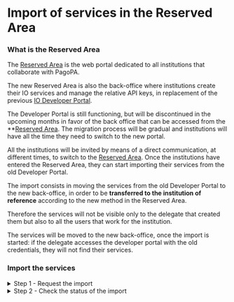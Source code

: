 # Import of services in the Reserved Area

### What is the Reserved Area

The [Reserved Area](https://www.pagopa.it/it/area-riservata/) is the web portal dedicated to all institutions that collaborate with PagoPA.

The new Reserved Area is also the back-office where institutions create their IO services and manage the relative API keys, in replacement of the previous [IO Developer Portal](https://developer.io.italia.it/).

The Developer Portal is still functioning, but will be discontinued in the upcoming months in favor of the back office that can be accessed from the **[Reserved Area](https://www.pagopa.it/it/self-care/). The migration process will be gradual and institutions will have all the time they need to switch to the new portal.

All the institutions will be invited by means of a direct communication, at different times, to switch to the [Reserved Area](https://www.pagopa.it/it/area-riservata/). Once the institutions have entered the Reserved Area, they can start importing their services from the old Developer Portal.

The import consists in moving the services from the old Developer Portal to the new back-office, in order to be **transferred to the institution of reference** according to the new method in the Reserved Area.

Therefore the services will not be visible only to the delegate that created them but also to all the users that work for the institution.

The services will be moved to the new back-office, once the import is started: if the delegate accesses the developer portal with the old credentials, they will not find their services.

### Import the services

<details>
<summary>Step 1 - Request the import</summary>
1. **Access** the Reserved Area;
2. Select the institution for which you want to operate from the list that is displayed;
3. Search for the IO app among the active products and click "**Manage**";
4. Find the box "Import the services from the Developer Portal" on the right side of the page;
5. Click the button "**Import the services**";
6. A window opens with a list of delegates that in this moment have at least one service related to the institution for which you are working;
7. Select the delegates for which you want to import the services;
8. Start the import

</details>
<details>
<summary>Step 2 - Check the status of the import</summary>
Immediately after starting the import or returning to the same page where you made the request, you can check the progress status of the import of the services.

Once completed successfully, you will find the imported services by clicking the item "**Services**" in the left column.

</details>
